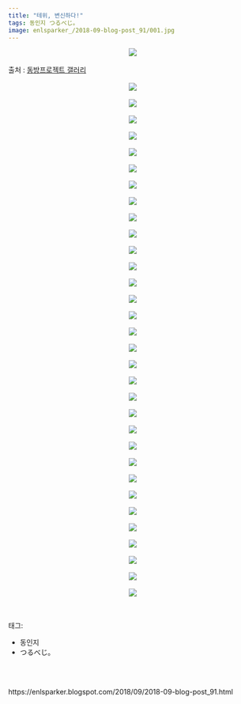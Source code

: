 ```yaml
---
title: "테위, 변신하다!"
tags: 동인지 つるべじ。
image: enlsparker_/2018-09-blog-post_91/001.jpg
---
```

<div class="article">
<div class="post-body entry-content" id="post-body-2297461008365113408" itemprop="description articleBody">
<div class="separator" style="clear: both; text-align: center;">
<img src="{{ site.nasurl }}/enlsparker_/2018-09-blog-post_91/001.jpg"/></div>
<br/>
<a name="more"></a>출처 : <a href="http://gall.dcinside.com/board/view/?id=touhou&amp;no=6164064">동방프로젝트 갤러리</a><br/>
<br/>
<div class="separator" style="clear: both; text-align: center;">
<img src="{{ site.nasurl }}/enlsparker_/2018-09-blog-post_91/002.png"/></div>
<br/>
<div class="separator" style="clear: both; text-align: center;">
<img src="{{ site.nasurl }}/enlsparker_/2018-09-blog-post_91/003.png"/></div>
<br/>
<div class="separator" style="clear: both; text-align: center;">
<img src="{{ site.nasurl }}/enlsparker_/2018-09-blog-post_91/004.png"/></div>
<br/>
<div class="separator" style="clear: both; text-align: center;">
<img src="{{ site.nasurl }}/enlsparker_/2018-09-blog-post_91/005.png"/></div>
<br/>
<div class="separator" style="clear: both; text-align: center;">
<img src="{{ site.nasurl }}/enlsparker_/2018-09-blog-post_91/006.png"/></div>
<br/>
<div class="separator" style="clear: both; text-align: center;">
<img src="{{ site.nasurl }}/enlsparker_/2018-09-blog-post_91/007.png"/></div>
<br/>
<div class="separator" style="clear: both; text-align: center;">
<img src="{{ site.nasurl }}/enlsparker_/2018-09-blog-post_91/008.png"/></div>
<br/>
<div class="separator" style="clear: both; text-align: center;">
<img src="{{ site.nasurl }}/enlsparker_/2018-09-blog-post_91/009.png"/></div>
<br/>
<div class="separator" style="clear: both; text-align: center;">
<img src="{{ site.nasurl }}/enlsparker_/2018-09-blog-post_91/010.png"/></div>
<br/>
<div class="separator" style="clear: both; text-align: center;">
<img src="{{ site.nasurl }}/enlsparker_/2018-09-blog-post_91/011.png"/></div>
<br/>
<div class="separator" style="clear: both; text-align: center;">
<img src="{{ site.nasurl }}/enlsparker_/2018-09-blog-post_91/012.png"/></div>
<br/>
<div class="separator" style="clear: both; text-align: center;">
<img src="{{ site.nasurl }}/enlsparker_/2018-09-blog-post_91/013.png"/></div>
<br/>
<div class="separator" style="clear: both; text-align: center;">
<img src="{{ site.nasurl }}/enlsparker_/2018-09-blog-post_91/014.png"/></div>
<br/>
<div class="separator" style="clear: both; text-align: center;">
<img src="{{ site.nasurl }}/enlsparker_/2018-09-blog-post_91/015.png"/></div>
<br/>
<div class="separator" style="clear: both; text-align: center;">
<img src="{{ site.nasurl }}/enlsparker_/2018-09-blog-post_91/016.png"/></div>
<br/>
<div class="separator" style="clear: both; text-align: center;">
<img src="{{ site.nasurl }}/enlsparker_/2018-09-blog-post_91/017.png"/></div>
<br/>
<div class="separator" style="clear: both; text-align: center;">
<img src="{{ site.nasurl }}/enlsparker_/2018-09-blog-post_91/018.png"/></div>
<br/>
<div class="separator" style="clear: both; text-align: center;">
<img src="{{ site.nasurl }}/enlsparker_/2018-09-blog-post_91/019.png"/></div>
<br/>
<div class="separator" style="clear: both; text-align: center;">
<img src="{{ site.nasurl }}/enlsparker_/2018-09-blog-post_91/020.png"/></div>
<br/>
<div class="separator" style="clear: both; text-align: center;">
<img src="{{ site.nasurl }}/enlsparker_/2018-09-blog-post_91/021.png"/></div>
<br/>
<div class="separator" style="clear: both; text-align: center;">
<img src="{{ site.nasurl }}/enlsparker_/2018-09-blog-post_91/022.png"/></div>
<br/>
<div class="separator" style="clear: both; text-align: center;">
<img src="{{ site.nasurl }}/enlsparker_/2018-09-blog-post_91/023.png"/></div>
<br/>
<div class="separator" style="clear: both; text-align: center;">
<img src="{{ site.nasurl }}/enlsparker_/2018-09-blog-post_91/024.png"/></div>
<br/>
<div class="separator" style="clear: both; text-align: center;">
<img src="{{ site.nasurl }}/enlsparker_/2018-09-blog-post_91/025.png"/></div>
<br/>
<div class="separator" style="clear: both; text-align: center;">
<img src="{{ site.nasurl }}/enlsparker_/2018-09-blog-post_91/026.png"/></div>
<br/>
<div class="separator" style="clear: both; text-align: center;">
<img src="{{ site.nasurl }}/enlsparker_/2018-09-blog-post_91/027.png"/></div>
<br/>
<div class="separator" style="clear: both; text-align: center;">
<img src="{{ site.nasurl }}/enlsparker_/2018-09-blog-post_91/028.png"/></div>
<br/>
<div class="separator" style="clear: both; text-align: center;">
<img src="{{ site.nasurl }}/enlsparker_/2018-09-blog-post_91/029.png"/></div>
<br/>
<div class="separator" style="clear: both; text-align: center;">
<img src="{{ site.nasurl }}/enlsparker_/2018-09-blog-post_91/030.png"/></div>
<br/>
<div class="separator" style="clear: both; text-align: center;">
<img src="{{ site.nasurl }}/enlsparker_/2018-09-blog-post_91/031.png"/></div>
<br/>
<div class="separator" style="clear: both; text-align: center;">
<img src="{{ site.nasurl }}/enlsparker_/2018-09-blog-post_91/032.png"/></div>
<br/>
<div class="separator" style="clear: both; text-align: center;">
<img src="{{ site.nasurl }}/enlsparker_/2018-09-blog-post_91/033.jpg"/></div>
<br/>
<div style="clear: both;"></div>
</div></div><br/>
<div class="tagTrail">
<p>태그: </p>
<ul>
<li>동인지</li>
<li>つるべじ。</li>
</ul>
</div><br/>

<br/>
<p id="refer">https://enlsparker.blogspot.com/2018/09/2018-09-blog-post_91.html</p>
<br/>
